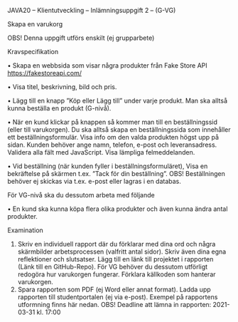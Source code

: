 JAVA20 – Klientutveckling – Inlämningsuppgift 2 – (G-VG)

Skapa en varukorg

OBS! Denna uppgift utförs enskilt (ej grupparbete)

Kravspecifikation

  • Skapa en webbsida som visar några produkter från Fake Store API https://fakestoreapi.com/
  
  • Visa titel, beskrivning, bild och pris.
  
  • Lägg till en knapp ”Köp eller Lägg till” under varje produkt. Man ska alltså kunna beställa en produkt (G-nivå).
  
  • När en kund klickar på knappen så kommer man till en beställningssid (eller till varukorgen).
    Du ska alltså skapa en beställningssida som innehåller ett beställningsformulär.
    Visa info om den valda produkten högst upp på sidan.
    Kunden behöver ange namn, telefon, e-post och leveransadress.
    Validera alla fält med JavaScript. Visa lämpliga felmeddelanden.
    
  • Vid beställning (när kunden fyller i beställningsformuläret),
    Visa en bekräftelse på skärmen t.ex. ”Tack för din beställning”.
    OBS! Beställningen behöver ej skickas via t.ex. e-post eller lagras i en databas.
    
För VG-nivå ska du dessutom arbeta med följande

  • En kund ska kunna köpa flera olika produkter och även kunna ändra antal produkter.
  
Examination

1.  Skriv en individuell rapport där du förklarar med dina ord och några skärmbilder arbetsprocessen (valfritt antal sidor).
    Skriv även dina egna reflektioner och slutsatser.
    Lägg till en länk till projektet i rapporten (Länk till en GitHub-Repo).
    För VG behöver du dessutom utförligt redogöra hur varukorgen fungerar.
    Förklara källkoden som hanterar varukorgen.
2.  Spara rapporten som PDF (ej Word eller annat format).
    Ladda upp rapporten till studentportalen (ej via e-post).
    Exempel på rapportens utformning finns här nedan.
OBS! Deadline att lämna in rapporten: 2021-03-31 kl. 17:00
